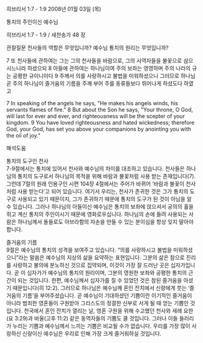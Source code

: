 히브리서 1:7 - 1:9 
2008년 01월 03일 (목)

통치의 주인이신 예수님



히브리서 1:7 - 1:9 / 새찬송가 48 장


관찰질문
천사들의 역할은 무엇입니까?
예수님 통치의 원리는 무엇입니까?

7 또 천사들에 관하여는 그는 그의 천사들을 바람으로, 그의 사역자들을 불꽃으로 삼으시느니라 하셨으되 8 아들에 관하여는 하나님이여 주의 보좌는 영영하며 주의 나라의 규는 공평한 규이니이다 9 주께서 의를 사랑하시고 불법을 미워하셨으니 그러므로 하나님 곧 주의 하나님이 즐거움의 기름을 주께 부어 주를 동류들보다 뛰어나게 하셨도다 하였고  

7 In speaking of the angels he says, "He makes his angels winds, his servants flames of fire." 8 But about the Son he says, "Your throne, O God, will last for ever and ever, and righteousness will be the scepter of your kingdom. 9 You have loved righteousness and hated wickedness; therefore God, your God, has set you above your companions by anointing you with the oil of joy."

해석도움





통치의 도구인 천사  
7-9절에서는 통치에 있어서 천사와 예수님의 차이를 대조하고 있습니다. 천사들은 하나님의 통치의 도구로서 하나님의 목적을 위해 바람과 불꽃처럼 사용 받는 존재입니다(7). 그런데 7절의 원래 인용구인 시편 104장 4절에서는 주어가 바뀌어 ‘바람과 불꽃이 천사처럼 사용 받는다’고 되어 있습니다. 여기서 우리는, 천사가 존귀한 것은 그가 통치의 도구로 사용되고 있기 때문이지, 그가 존귀하기 때문에 통치의 도구가 된 것이 아님을 알 수 있습니다. 그러나 하나님의 아들이신 예수님은 통치의 보좌에 앉으셔서 공의의 홀을 쥐고 계신 통치의 주인이시기 때문에 영화로우십니다. 하나님의 손에 들려 사용되는 사람은 하나님께서 돌들로도 아브라함의 자손을 만들 수 있는 분이심을 항상 잊지 말아야 합니다.  

즐거움의 기름  
9절은 예수님의 통치의 성격을 보여주고 있습니다. “의를 사랑하시고 불법을 미워하셨으니”라는 말씀은 예수님의 지상의 삶을 요약하는 표현입니다. 그분의 삶은 참으로 진리를 사랑하고 불의에 분노하신 것으로 집약되며, 이것이 가장 잘 드러난 곳은 십자가입니다. 곧 이 십자가가 예수님의 통치의 원리이며, 그분의 영원한 보좌와 공평한 통치의 근간이 되는 것입니다. 한편, 예수님께서 십자가를 질 수 있었던 것은 참된 즐거움을 아셨기 때문입니다(히 12:2). 그러므로 하나님은 예수님께 혼인 잔치에서 신랑에게 붓는 ‘즐거움의 기름’을 부어주셨습니다. 곧 예수님이 기대하셨던 기쁨이란 이기적인 즐거움이 아니라 범죄한 영혼들이 구원받아 그리스도의 정결한 신부로 서게 될 때 얻는 기쁨인 것입니다. 천국에서 혼인 잔치가 열리는 날, 영혼 구원을 위해 수고했던 천사와 세례 요한(요 3:29)과 바울(고후 11:2) 같은 동역자들의 기쁨도 클 것입니다. 그러나 이들 들러리가 누리는 기쁨과 예수님께서 느끼는 기쁨은 비교될 수가 없습니다. 우리를 가장 많이 사랑하신 신랑이신 예수님은 우리로 인해 가장 크게 즐거워하실 것입니다.